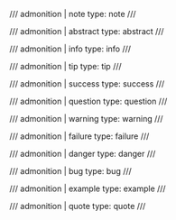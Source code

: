 
/// admonition | note
    type: note
///

/// admonition | abstract
    type: abstract
///

/// admonition | info
    type: info
///

/// admonition | tip
    type: tip
///

/// admonition | success
    type: success
///

/// admonition | question
    type: question
///

/// admonition | warning
    type: warning
///

/// admonition | failure
    type: failure
///

/// admonition | danger
    type: danger
///

/// admonition | bug
    type: bug
///

/// admonition | example
    type: example
///

/// admonition | quote
    type: quote
///
